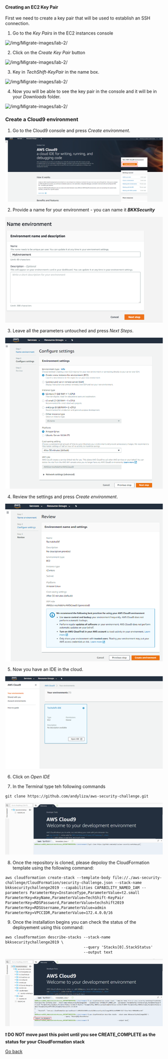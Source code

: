 #### Creating an EC2 Key Pair

First we need to create a key pair that will be used to establish an SSH
connection.

1)  Go to the *Key Pairs* in the EC2 instances console

![/img/Migrate-images/lab-2/](/img/Migrate-images/lab-2/1b7a0e08bd10420fa37c1270cffe1f54.png)

2)  Click on the *Create Key Pair* button

![/img/Migrate-images/lab-2/](/img/Migrate-images/lab-2/d3c32b52f680b2710b9bb1a93c1407c1.png)

3)  Key in *TechShift-KeyPair* in the name box.

![/img/Migrate-images/lab-2/](/img/Migrate-images/lab-2/c4490616d6988656078799a2695d6b01.png)

4)  Now you will be able to see the key pair in the console and it will be in your *Downloads* folder.

![/img/Migrate-images/lab-2/](/img/Migrate-images/lab-2/7324683f50d7dbe301fa0c476d84153a.png)

### Create a Cloud9 environment

1) Go to the Cloud9 console and press *Create environment*.

![prerequisites lab](images//1d057a6d465f25b6ff1842ee465ab08d.png)

2) Provide a name for your environment - you can name it ___BKKSecurity___

![images/](images/cloud9-environment-name.png)

3) Leave all the parameters untouched and press *Next Steps*.


![images/](images/bd9d46e5b0a0c7f7e0e405566a2a4806.png)


4) Review the settings and press *Create environment*.


![images/](images/09e18a38e2942abbedcfae852c057fb3.png)


5) Now you have an IDE in the cloud.


![images/](images/6bf8fc54f1f01e9eda93a8dc95f5dccd.png)

6) Click on *Open IDE*

7) In the Terminal type teh following commands

```
git clone https://github.com/andyliza/aws-security-challenge.git

```
![images/](images/clone.png)

8) Once the repository is cloned, please depoloy the CloudFormation template using the following command:

```
aws cloudformation create-stack --template-body file://./aws-security-challenge/CloudFormation/security-challenge.json --stack-name bkksecuritychallenge2019 --capabilities CAPABILITY_NAMED_IAM --parameters ParameterKey=InstanceType,ParameterValue=t2.small ParameterKey=KeyName,ParameterValue=TechShift-KeyPair ParameterKey=RDSPassword,ParameterValue=techshift2019 ParameterKey=RDSUsername,ParameterValue=admin ParameterKey=VPCCIDR,ParameterValue=172.4.0.0/16

```

9) Once the installation begins you can check the status of the deployement using this command:

```
aws cloudformation describe-stacks --stack-name bkksecuritychallenge2019 \
                                   --query 'Stacks[0].StackStatus'
                                   --output text
```

![images/](images/statuscheck.png)

 **:heavy_exclamation_mark: DO NOT move past this point until you see CREATE_COMPLETE as the status for your CloudFormation stack**

[Go back](/../../)
